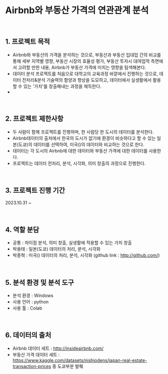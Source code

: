 Airbnb와 부동산 가격의 연관관계 분석
=====================================

<br>

## 1. 프로젝트 목적
- Airbnb와 부동산의 가격을 분석하는 것으로, 부동산과 부동산 입대업 간의 비교를 통해 세부 지역별 영향, 부동산 시장의 효율성 평가, 부동산 투자시 대여업적 측면에서 고려할 만한 내용, Airbnb가 부동산 가격에 미치는 영향을 탐색해본다.
- 데이터 분석 프로젝트를 처음으로 대학교의 교육과정 바깥에서 진행하는 것으로, 데이터 전처리&분석 기술력의 함양과 향상을 도모하고, 데이터에서 실생활에서 활용 할 수 있는 '가치'를 창출해내는 과정을 체득한다.
- 
<br>

## 2. 프로젝트 제한사항
- 두 사람이 함께 프로젝트를 진행하며, 한 사람당 한 도시의 데이터를 분석한다.
- Airbnb데이터의 출처에서 한국의 도시가 없기에 환경이 비슷하다고 할 수 있는 일본(도쿄)의 데이터를 선택하여, 미국()의 데이터와 비교하는 것으로 한다.
- 데이터는 각 도시의 Airbnb에 대한 데이터와 부동산 가격에 대한 데이터를 사용한다.
- 프로젝트는 데이터 전처리, 분석, 시각화, 의미 창출의 과정으로 진행한다.

<br>

## 3. 프로젝트 진행 기간
  2023.10.31 ~ 
  
<br>

## 4. 역할 분담
- 공통 : 차이점 분석, 의미 창출, 실생활에 적용할 수 있는 가치 창출
- 박용태 : 일본(도쿄) 데이터의 처리, 분석, 시각화
- 박종혁 : 미국() 데이터의 처리, 분석, 시각화 (github link : http://github.com/)

<br>

## 5. 분석 환경 및 분석 도구
- 분석 환경 : Windows
- 사용 언어 : python
- 사용 툴 : Colab

<br>

## 6. 데이터의 출처
- Airbnb 데이터 세트 : http://insideairbnb.com/
- 부동산 가격 데이터 세트 : https://www.kaggle.com/datasets/nishiodens/japan-real-estate-transaction-prices 중 도쿄부분 발췌
